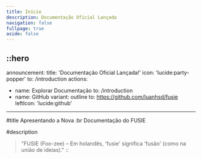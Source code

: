```yaml
---
title: Início
description: Documentação Oficial Lançada
navigation: false
fullpage: true
aside: false
---
```


::hero
---
announcement:
  title: 'Documentação Oficial Lançada!'
  icon: 'lucide:party-popper'
  to: /introduction
actions:
  - name: Explorar Documentação
    to: /introduction
  - name: GitHub
    variant: outline
    to: https://github.com/luanhsd/fusie
    leftIcon: 'lucide:github'
---

#title
Apresentando a Nova :br Documentação do FUSIE

#description
> "FUSIE (Foo-zee) – Em holandês, 'fusie' significa 'fusão' (como na união de ideias)."
::

